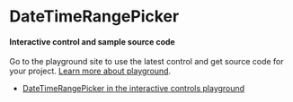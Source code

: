 ﻿# DateTimeRangePicker

<!-- TODO get an IMAGE to embed here -->

<!-- TODO get an SAMPLE CODE to embed here -->


<a name="interactive-control-and-sample-source-code"></a>
#### Interactive control and sample source code
Go to the playground site to use the latest control and get source code for your project.  [Learn more about playground](./top-extensions-controls-playground.md).

*  <a href="https://ms.portal.azure.com/?Microsoft_Azure_Playground=true#blade/Microsoft_Azure_Playground/ControlsIndexBlade/DateTimeRangePicker_create_Playground" target="_blank">DateTimeRangePicker in the interactive controls playground</a>
